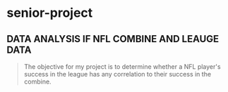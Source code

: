 # senior-project

## DATA ANALYSIS IF NFL COMBINE AND LEAUGE DATA

> The objective for my project is to determine whether a NFL player's success in the league has any correlation to their success in the combine.
